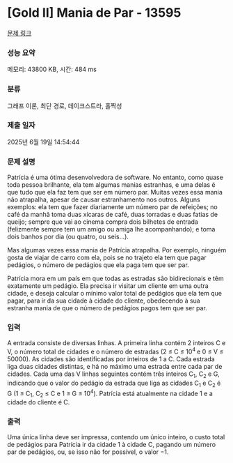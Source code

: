 # [Gold II] Mania de Par - 13595 

[문제 링크](https://www.acmicpc.net/problem/13595) 

### 성능 요약

메모리: 43800 KB, 시간: 484 ms

### 분류

그래프 이론, 최단 경로, 데이크스트라, 홀짝성

### 제출 일자

2025년 6월 19일 14:54:44

### 문제 설명

<p>Patrícia é uma ótima desenvolvedora de software. No entanto, como quase toda pessoa brilhante, ela tem algumas manias estranhas, e uma delas é que tudo que ela faz tem que ser em número par. Muitas vezes essa mania não atrapalha, apesar de causar estranhamento nos outros. Alguns exemplos: ela tem que fazer diariamente um número par de refeições; no café da manhã toma duas xícaras de café, duas torradas e duas fatias de queijo; sempre que vai ao cinema compra dois bilhetes de entrada (felizmente sempre tem um amigo ou amiga lhe acompanhando); e toma dois banhos por dia (ou quatro, ou seis...).</p>

<p>Mas algumas vezes essa mania de Patrícia atrapalha. Por exemplo, ninguém gosta de viajar de carro com ela, pois se no trajeto ela tem que pagar pedágios, o número de pedágios que ela paga tem que ser par.</p>

<p>Patrícia mora em um país em que todas as estradas são bidirecionais e têm exatamente um pedágio. Ela precisa ir visitar um cliente em uma outra cidade, e deseja calcular o mínimo valor total de pedágios que ela tem que pagar, para ir da sua cidade à cidade do cliente, obedecendo à sua estranha mania de que o número de pedágios pagos tem que ser par.</p>

### 입력 

 <p>A entrada consiste de diversas linhas. A primeira linha contém 2 inteiros C e V, o número total de cidades e o número de estradas (2 ≤ C ≤ 10<sup>4 </sup>e 0 ≤ V ≤ 50000). As cidades são identificadas por inteiros de 1 a C. Cada estrada liga duas cidades distintas, e há no máximo uma estrada entre cada par de cidades. Cada uma das V linhas seguintes contém três inteiros C<sub>1</sub>, C<sub>2</sub> e G, indicando que o valor do pedágio da estrada que liga as cidades C<sub>1</sub> e C<sub>2</sub> é G (1 ≤ C<sub>1</sub>, C<sub>2</sub> ≤ C e 1 ≤ G ≤ 10<sup>4</sup>). Patrícia está atualmente na cidade 1 e a cidade do cliente é C.</p>

### 출력 

 <p>Uma única linha deve ser impressa, contendo um único inteiro, o custo total de pedágios para Patrícia ir da cidade 1 à cidade C, pagando um número par de pedágios, ou, se isso não for possível, o valor −1.</p>

